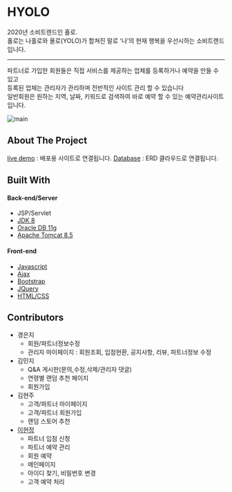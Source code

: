 # HYOLO

2020년 소비트렌드인 횰로. <br>
횰로는 나홀로와 욜로(YOLO)가 합쳐진 말로 ‘나’의 현재 행복을 우선시하는 소비트렌드입니다. <br><hr>
파트너로 가입한 회원들은 직접 서비스를 제공하는 업체를 등록하거나 예약을 만들 수 있고<br>
등록된 업체는 관리자가 관리하며 전반적인 사이트 관리 할 수 있습니다<br>
일반회원은 원하는 지역, 날짜, 키워드로 검색하여 바로 예약 할 수 있는 예약관리사이트입니다.


![main](https://user-images.githubusercontent.com/71309720/95305119-8602b700-08c0-11eb-9e2a-14fb976111fe.png)



## About The Project

[live demo](http://rclass.iptime.org:9999/20AM_HYOLO/) : 배포용 사이트로 연결됩니다.
[Database](https://www.erdcloud.com/d/ejvmXvkF99puXPvYR) : ERD 클라우드로 연결됩니다.

## Built With
<h4>Back-end/Server</h4>

* JSP/Servlet
* [JDK 8](https://www.oracle.com/java/technologies/javase/javase-jdk8-downloads.html)
* [Oracle DB 11g](https://www.oracle.com/database/technologies/112010-win64soft.html)
* [Apache Tomcat 8.5](https://tomcat.apache.org/download-80.cgi)

<h4>Front-end</h4>

* [Javascript](https://developer.mozilla.org/en-US/docs/Web/JavaScript)
* [Ajax](https://api.jquery.com/jquery.ajax/)
* [Bootstrap](https://getbootstrap.com)
* [JQuery](https://jquery.com)
* [HTML/CSS](https://developer.mozilla.org/en-US/docs/Web/HTML)




## Contributors

* 경은지
	* 회원/파트너정보수정
	* 관리자 마이페이지 : 회원조회, 입점현환, 공지사항, 리뷰, 파트너정보 수정
* 김민지
	* Q&A 게시판(문의,수정,삭제/관리자 댓글)
	* 연령별 랜덤 추천 페이지
	* 회원가입 
* 김현주
	* 고객/파트너 마이페이지
	* 고객/파트너 회원가입
	* 랜덤 스토어 추천
* [이현정](https://github.com/hjleee93)
	* 파트너 입점 신청
 	* 파트너 예약 관리
 	* 회원 예약
 	* 메인페이지 
	* 아이디 찾기, 비밀번호 변경
	* 고객 예약 처리
